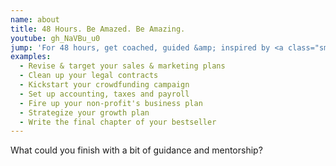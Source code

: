 ```yaml
---
name: about
title: 48 Hours. Be Amazed. Be Amazing.
youtube: gh_NaVBu_u0
jump: 'For 48 hours, get coached, guided &amp; inspired by <a class="smoothie" href="#mentors">successful finishers</a> in technology, government, business &amp; non-profits.'
examples:
  - Revise & target your sales & marketing plans
  - Clean up your legal contracts
  - Kickstart your crowdfunding campaign
  - Set up accounting, taxes and payroll
  - Fire up your non-profit's business plan
  - Strategize your growth plan
  - Write the final chapter of your bestseller
---
```

What could you finish with a bit of guidance and mentorship?


